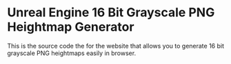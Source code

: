 # Unreal Engine 16 Bit Grayscale PNG Heightmap Generator

This is the source code the for the website that allows you to generate 16 bit grayscale PNG heightmaps easily in browser.